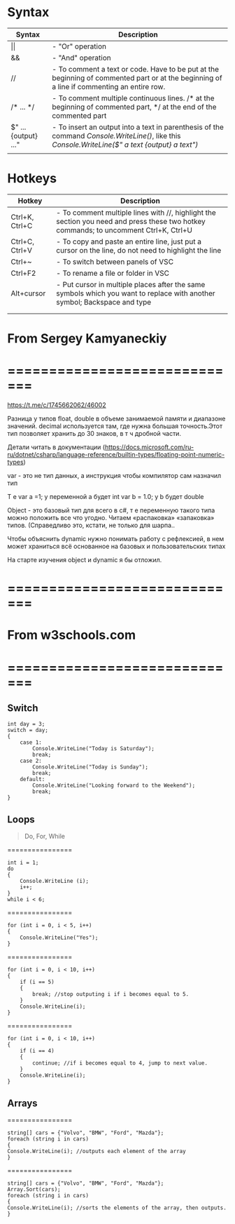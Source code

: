 # Syntax

| Syntax | Description |
|---------|------------|
| \|\| | - "Or" operation|
|&&| - "And" operation|
|//| - To comment a text or code. Have to be put at the beginning of commented part or at the beginning of a line if commenting an entire row. |
|/\* ... \*/| - To comment multiple continuous lines. /* at the beginning of commented part, */ at the end of the commented part|
|$" ... {output} ..."| - To insert an output into a text in parenthesis of the command *Console.WriteLine()*, like this *Console.WriteLine($" a text {output} a text")* |
|||

# Hotkeys

|Hotkey | Description |
|---------|------------|
| Ctrl+K, Ctrl+C |- To comment multiple lines with //, highlight the section you need and press these two hotkey commands; to uncomment Ctrl+K, Ctrl+U|
| Ctrl+C, Ctrl+V |- To copy and paste an entire line, just put a cursor on the line, do not need to highlight the line|
| Ctrl+~ | - To switch between panels of VSC |
| Ctrl+F2 | - To rename a file or folder in VSC |
|Alt+cursor| - Put cursor in multiple places after the same symbols which you want to replace with another symbol; Backspace and type |
|||
|||

# From Sergey Kamyaneckiy
# =============================
https://t.me/c/1745662062/46002

Разница у типов
float, double в объеме занимаемой памяти и диапазоне значений.
decimal используется там, где нужна большая точность.Этот тип позволяет хранить до 30 знаков, в т ч дробной части.

Детали читать в документации (https://docs.microsoft.com/ru-ru/dotnet/csharp/language-reference/builtin-types/floating-point-numeric-types) 

var - это не тип данных, а инструкция чтобы компилятор сам назначил тип

Т е var a =1; у переменной а будет int
var b = 1.0; у b будет double

Object - это базовый тип для всего в с#, т е переменную такого типа можно положить все что угодно. Читаем «распаковка» «запаковка» типов. (Справедливо это, кстати, не только для шарпа..

Чтобы объяснить dynamic нужно понимать работу с рефлексией, в нем может храниться всё основанное на базовых и пользовательских типах

На старте изучения object и dynamic я бы отложил.
# =============================

# From w3schools.com
# =============================
## Switch

    int day = 3;
    switch = day;
    {
        case 1:
            Console.WriteLine("Today is Saturday");
            break;
        case 2:
            Console.WriteLine("Today is Sunday");
            break;
        default:
            Console.WriteLine("Looking forward to the Weekend");
            break; 
    }

## Loops
> Do, For, While

================

    int i = 1;
    do
    {
        Console.WriteLine (i);
        i++;
    }
    while i < 6;
================

    for (int i = 0, i < 5, i++)
    {
        Console.WriteLine("Yes");
    }
================

    for (int i = 0, i < 10, i++)
    {
        if (i == 5)
        {
            break; //stop outputing i if i becomes equal to 5.
        }
        Console.WriteLine(i);
    }
================

    for (int i = 0, i < 10, i++)
    {
        if (i == 4)
        {
            continue; //if i becomes equal to 4, jump to next value.
        }
        Console.WriteLine(i);
    }

## Arrays
================

    string[] cars = {"Volvo", "BMW", "Ford", "Mazda"};
    foreach (string i in cars) 
    {
    Console.WriteLine(i); //outputs each element of the array
    }
================

    string[] cars = {"Volvo", "BMW", "Ford", "Mazda"};
    Array.Sort(cars);
    foreach (string i in cars)
    {
    Console.WriteLine(i); //sorts the elements of the array, then outputs.
    } 
